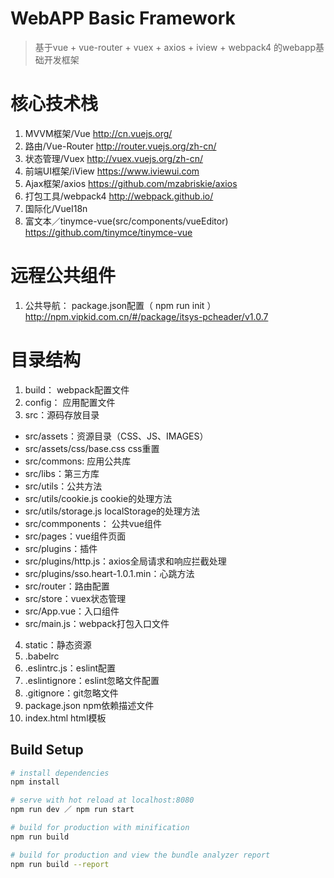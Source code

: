 # WebAPP Basic Framework

> 基于vue + vue-router + vuex + axios + iview + webpack4 的webapp基础开发框架

# 核心技术栈
1. MVVM框架/Vue  http://cn.vuejs.org/
2. 路由/Vue-Router  http://router.vuejs.org/zh-cn/
3. 状态管理/Vuex  http://vuex.vuejs.org/zh-cn/
4. 前端UI框架/iView  https://www.iviewui.com
5. Ajax框架/axios  https://github.com/mzabriskie/axios
6. 打包工具/webpack4  http://webpack.github.io/
7. 国际化/VueI18n
8. 富文本／tinymce-vue(src/components/vueEditor) https://github.com/tinymce/tinymce-vue

# 远程公共组件
1. 公共导航： package.json配置（ npm run init ）http://npm.vipkid.com.cn/#/package/itsys-pcheader/v1.0.7

# 目录结构
1. build： webpack配置文件
2. config： 应用配置文件
3. src：源码存放目录
- src/assets：资源目录（CSS、JS、IMAGES）
- src/assets/css/base.css css重置
- src/commons: 应用公共库
- src/libs：第三方库
- src/utils：公共方法
- src/utils/cookie.js cookie的处理方法
- src/utils/storage.js localStorage的处理方法
- src/commponents： 公共vue组件
- src/pages：vue组件页面
- src/plugins：插件
- src/plugins/http.js：axios全局请求和响应拦截处理
- src/plugins/sso.heart-1.0.1.min：心跳方法
- src/router：路由配置
- src/store：vuex状态管理
- src/App.vue：入口组件
- src/main.js：webpack打包入口文件

4. static：静态资源
5. .babelrc
6. .eslintrc.js：eslint配置
7. .eslintignore：eslint忽略文件配置
8. .gitignore：git忽略文件
9. package.json npm依赖描述文件
10. index.html html模板

## Build Setup

``` bash
# install dependencies
npm install

# serve with hot reload at localhost:8080
npm run dev ／ npm run start

# build for production with minification
npm run build

# build for production and view the bundle analyzer report
npm run build --report
```
